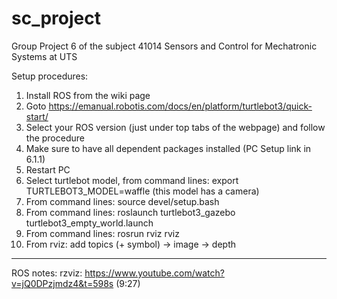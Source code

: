 # sc_project
Group Project 6 of the subject 41014 Sensors and Control for Mechatronic Systems at UTS

Setup procedures:
1) Install ROS from the wiki page
2) Goto https://emanual.robotis.com/docs/en/platform/turtlebot3/quick-start/
3) Select your ROS version (just under top tabs of the webpage) and follow the procedure
4) Make sure to have all dependent packages installed (PC Setup link in 6.1.1)
5) Restart PC
6) Select turtlebot model, from command lines: export TURTLEBOT3_MODEL=waffle (this model has a camera)
6) From command lines: source devel/setup.bash
7) From command lines: roslaunch turtlebot3_gazebo turtlebot3_empty_world.launch
8) From command lines: rosrun rviz rviz
9) From rviz: add topics (+ symbol) -> image -> depth


-----------------------

ROS notes:
rzviz: https://www.youtube.com/watch?v=jQ0DPzjmdz4&t=598s (9:27)
